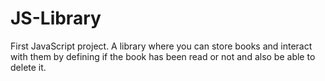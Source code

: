 # JS-Library
First JavaScript project. A library where you can store books and interact with them by defining if the book has been read or not and also be able to delete it. 
